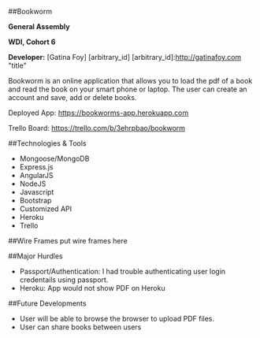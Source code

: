 ##Bookworm

**General Assembly**

**WDI, Cohort 6**

**Developer:** [Gatina Foy] [arbitrary_id]
[arbitrary_id]:http://gatinafoy.com "title"

Bookworm is an online application that allows you to load the pdf of a book and read the book on your smart phone or laptop. The user can create an account and save, add or delete books. 

Deployed App: <https://bookworms-app.herokuapp.com>

Trello Board: <https://trello.com/b/3ehrpbao/bookworm>

##Technologies & Tools

* Mongoose/MongoDB
* Express.js
* AngularJS
* NodeJS
* Javascript
* Bootstrap
* Customized API
* Heroku
* Trello

##Wire Frames
put wire frames here

##Major Hurdles
* Passport/Authentication: I had trouble authenticating user login credentails using passport.
* Heroku: App would not show PDF on Heroku 

##Future Developments

* User will be able to browse the browser to upload PDF files.
* User can share books between users



